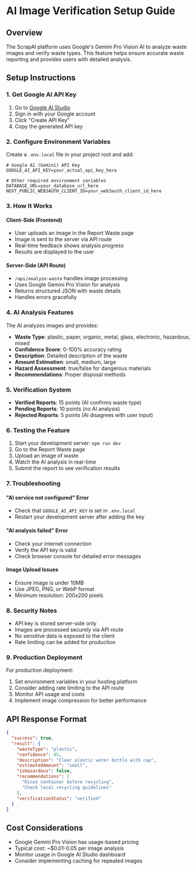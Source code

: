# AI Image Verification Setup Guide

## Overview
The ScrapAI platform uses Google's Gemini Pro Vision AI to analyze waste images and verify waste types. This feature helps ensure accurate waste reporting and provides users with detailed analysis.

## Setup Instructions

### 1. Get Google AI API Key

1. Go to [Google AI Studio](https://makersuite.google.com/app/apikey)
2. Sign in with your Google account
3. Click "Create API Key"
4. Copy the generated API key

### 2. Configure Environment Variables

Create a `.env.local` file in your project root and add:

```env
# Google AI (Gemini) API Key
GOOGLE_AI_API_KEY=your_actual_api_key_here

# Other required environment variables
DATABASE_URL=your_database_url_here
NEXT_PUBLIC_WEB3AUTH_CLIENT_ID=your_web3auth_client_id_here
```

### 3. How It Works

#### Client-Side (Frontend)
- User uploads an image in the Report Waste page
- Image is sent to the server via API route
- Real-time feedback shows analysis progress
- Results are displayed to the user

#### Server-Side (API Route)
- `/api/analyze-waste` handles image processing
- Uses Google Gemini Pro Vision for analysis
- Returns structured JSON with waste details
- Handles errors gracefully

### 4. AI Analysis Features

The AI analyzes images and provides:
- **Waste Type**: plastic, paper, organic, metal, glass, electronic, hazardous, mixed
- **Confidence Score**: 0-100% accuracy rating
- **Description**: Detailed description of the waste
- **Amount Estimation**: small, medium, large
- **Hazard Assessment**: true/false for dangerous materials
- **Recommendations**: Proper disposal methods

### 5. Verification System

- **Verified Reports**: 15 points (AI confirms waste type)
- **Pending Reports**: 10 points (no AI analysis)
- **Rejected Reports**: 5 points (AI disagrees with user input)

### 6. Testing the Feature

1. Start your development server: `npm run dev`
2. Go to the Report Waste page
3. Upload an image of waste
4. Watch the AI analysis in real-time
5. Submit the report to see verification results

### 7. Troubleshooting

#### "AI service not configured" Error
- Check that `GOOGLE_AI_API_KEY` is set in `.env.local`
- Restart your development server after adding the key

#### "AI analysis failed" Error
- Check your internet connection
- Verify the API key is valid
- Check browser console for detailed error messages

#### Image Upload Issues
- Ensure image is under 10MB
- Use JPEG, PNG, or WebP format
- Minimum resolution: 200x200 pixels

### 8. Security Notes

- API key is stored server-side only
- Images are processed securely via API route
- No sensitive data is exposed to the client
- Rate limiting can be added for production

### 9. Production Deployment

For production deployment:
1. Set environment variables in your hosting platform
2. Consider adding rate limiting to the API route
3. Monitor API usage and costs
4. Implement image compression for better performance

## API Response Format

```json
{
  "success": true,
  "result": {
    "wasteType": "plastic",
    "confidence": 85,
    "description": "Clear plastic water bottle with cap",
    "estimatedAmount": "small",
    "isHazardous": false,
    "recommendations": [
      "Rinse container before recycling",
      "Check local recycling guidelines"
    ],
    "verificationStatus": "verified"
  }
}
```

## Cost Considerations

- Google Gemini Pro Vision has usage-based pricing
- Typical cost: ~$0.01-0.05 per image analysis
- Monitor usage in Google AI Studio dashboard
- Consider implementing caching for repeated images 